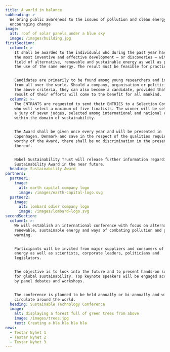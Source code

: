 ```yaml
---
title: A world in balance
subheading: >-
  We bring public awareness to the issues of pollution and clean energy and
  encouraging change
image:
  alt: roof of solar panels under a blue sky
  image: /images/building.jpg
firstSection:
  column1: >-
    It shall be awarded to the individuals who during the past year have shown
    the most inventive and effective development – or discoveries – within the
    field of alternative, renewable and sustainable energy as well as promoting
    the use of the same energy. The result must be feasible for practical use.


    Candidates are primarily to be found among young researchers and inventors
    from all over the world. Should a company, organisation or politician fulfil
    the above criteria, they can also become a candidate, provided that the
    result of their efforts will come to the benefit for all mankind.
  column2: >-
    The ENTRANTS are requested to send their ENTRIES to a Selection Committee
    who will select a maximum of five finalists. The winner will be selected by
    a jury of seven judges, selected among international and national experts
    within the domain of sustainability.


    The Award shall be given once every year and will be presented in
    Copenhagen, Denmark and save in the respect of the qualities required to be
    worthy of the Award, there shall be no discrimination in the presenting
    thereof.


    Nobel Sustainability Trust will release further information regarding The
    Sustainability Award in the near future.
  heading: Sustainability Award
partners:
  partner1:
    image:
      alt: earth capital company logo
      image: /images/earth-capital-logo.svg
  partner2:
    image:
      alt: lombard odier company logo
      image: /images/lombard-logo.svg
secondSection:
  column1: >-
    We will establish an international conference with focus on alternative,
    renewable, sustainable energy and ways of combating pollution and global
    warming.


    Participants will be invited from major suppliers and consumers of such
    energy as well as scientists, corporate leaders, politicians and
    legislators.


    The objective is to look into the future and to present hands-on solutions
    for global sustainability. Top keynote speakers will be engaged accompanied
    by panel debates and workshops.


    The conference is planned to be held annually or bi-annually and will
    circulate around the world.
  heading: Sustainable Technology Conference
  image:
    alt: displaying a forest full of green trees from above
    image: /images/trees.jpg
    text: Creating a bla bla bla bla
news:
  - Testar Nyhet 1
  - Testar Nyhet 2
  - Testar Nyhet 3
---
```


